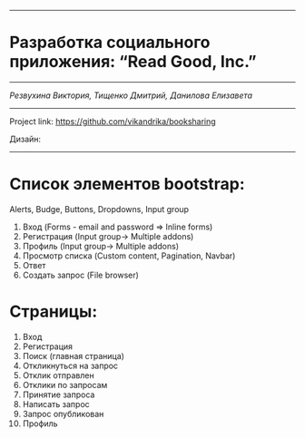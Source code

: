 ***
# Разработка социального приложения: “Read Good, Inc.”
***

_Резвухина Виктория,
Тищенко Дмитрий,
Данилова Елизавета_
***
Project link: https://github.com/vikandrika/booksharing

Дизайн: 
***
# Список элементов bootstrap:
Alerts, Budge, Buttons, Dropdowns, Input group
1)	Вход (Forms - email and password => Inline forms)
2)	Регистрация (Input group-> Multiple addons)
3)	Профиль (Input group-> Multiple addons)
4)	Просмотр списка (Custom content, Pagination, Navbar)
5)	Ответ 
6)	Создать запрос (File browser)

# Страницы:
1)	Вход
2)	Регистрация
3)	Поиск (главная страница)
4)	Откликнуться на запрос
5)	Отклик отправлен
6)	Отклики по запросам
7)	Принятие запроса
8)	Написать запрос
9)	Запрос опубликован
10)	Профиль
